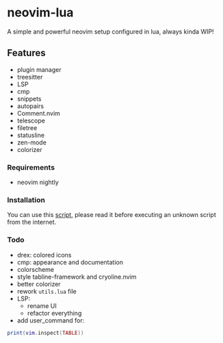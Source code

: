 # neovim-lua

A simple and powerful neovim setup configured in lua, always kinda WIP!

## Features

- plugin manager
- treesitter
- LSP
- cmp
- snippets
- autopairs
- Comment.nvim
- telescope
- filetree
- statusline
- zen-mode
- colorizer

### Requirements

- neovim nightly

### Installation

You can use this [script](https://github.com/jasper-schnabel/dotfiles/blob/main/.local/share/bin/installation/install-neovim), please read it before executing an unknown script from the internet.

### Todo

- drex: colored icons
- cmp: appearance and documentation
- colorscheme
- style tabline-framework and cryoline.nvim
- better colorizer
- rework `utils.lua` file
- LSP:
  - rename UI
  - refactor everything
- add user_command for:
```lua
print(vim.inspect(TABLE))
```
